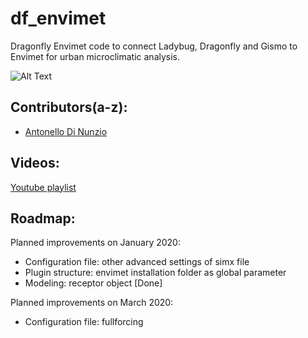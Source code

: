 # df_envimet
Dragonfly Envimet code to connect Ladybug, Dragonfly and Gismo to Envimet for urban microclimatic analysis.

![Alt Text](http://api.ning.com/files/*ix1zXEQDKMs6oOAal16GezqhCFSzFYHhsCcs81ecdCE7Y3aniPW3Vjr-6slZ7avsKMF*22-o5JqX0qmWBEwnzXMUxgkdIt8/Ladybug_ENVIMet_grid.png)
## Contributors(a-z):
* [Antonello Di Nunzio](https://github.com/AntonelloDN)
## Videos:
[Youtube playlist](https://www.youtube.com/playlist?list=PLVk71QLjaA6P6HYyJV9cn6odEZcX2CI4F)
## Roadmap:
Planned improvements on January 2020:
- Configuration file: other advanced settings of simx file
- Plugin structure: envimet installation folder as global parameter
- Modeling: receptor object [Done]

Planned improvements on March 2020:
- Configuration file: fullforcing
